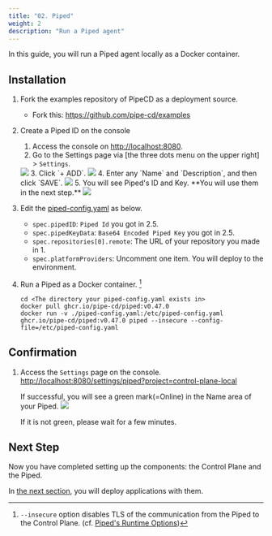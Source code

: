 ```yaml
---
title: "02. Piped"
weight: 2
description: "Run a Piped agent"
---
```


In this guide, you will run a Piped agent locally as a Docker container.

## Installation

1. Fork the examples repository of PipeCD as a deployment source.
   - Fork this: https://github.com/pipe-cd/examples
2. Create a Piped ID on the console
   1. Access the console on [http://localhost:8080](http://localhost:8080).
   2. Go to the Settings page via [the three dots menu on the upper right] > `Settings`.
    <img src="/images/30-local-run/20-piped/gotosetting.png">
   3. Click `+ ADD`.
    <img src="/images/30-local-run/20-piped/add.png">
   4. Enter any `Name` and `Description`, and then click `SAVE`.
    <img src="/images/30-local-run/20-piped/add-piped.png">
   5. You will see Piped's ID and Key. **You will use them in the next step.**
    <img src="/images/30-local-run/20-piped/registered.png">
3. Edit the [piped-config.yaml](https://github.com/ca-dp/pipecd-tutorial/src/03-local-run/02-piped/piped-config.yaml) as below.
   - `spec.pipedID`: `Piped Id` you got in 2.5.
   - `spec.pipedKeyData`: `Base64 Encoded Piped Key` you got in 2.5.
   - `spec.repositories[0].remote`: The URL of your repository you made in 1.
   - `spec.platformProviders`: Uncomment one item. You will deploy to the environment.

4. Run a Piped as a Docker container. [^1]

   ```console
   cd <The directory your piped-config.yaml exists in>
   docker pull ghcr.io/pipe-cd/piped:v0.47.0
   docker run -v ./piped-config.yaml:/etc/piped-config.yaml ghcr.io/pipe-cd/piped:v0.47.0 piped --insecure --config-file=/etc/piped-config.yaml
   ```

[^1]: `--insecure` option disables TLS of the communication from the Piped to the Control Plane. (cf. [Piped's Runtime Options](https://pipecd.dev/docs/user-guide/managing-piped/runtime-options/))

## Confirmation

1. Access the `Settings` page on the console. [http://localhost:8080/settings/piped?project=control-plane-local](http://localhost:8080/settings/piped?project=control-plane-local)

    If successful, you will see a green mark(=Online) in the Name area of your Piped.
      <img src="/images/30-local-run/20-piped/piped-status.png">

    If it is not green, please wait for a few minutes.

## Next Step

Now you have completed setting up the components: the Control Plane and the Piped.

In [the next section](./deploy.md), you will deploy applications with them.

